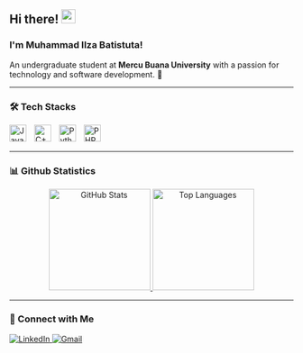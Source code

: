 ## Hi there! <img src="https://emojis.slackmojis.com/emojis/images/1536351075/4594/blob-wave.gif" width="25" />

### I'm Muhammad Ilza Batistuta!  
An undergraduate student at **Mercu Buana University** with a passion for technology and software development. 🚀

---

### 🛠️ Tech Stacks  
<div>
  <img src="https://camo.githubusercontent.com/5a5f5779919b90579d121551d0521cda87c06534a0218a2f21883c438daf6cc1/68747470733a2f2f6564656e742e6769746875622e696f2f537570657254696e7949636f6e732f696d616765732f7376672f6a6176617363726970742e737667" alt="JavaScript" title="JavaScript" width="30px" style="margin-right: 10px;" />
  <img src="https://camo.githubusercontent.com/89567f55429cbe7ebbeb6eab21be45618d3459b4ba689ef351c232a4145addcf/68747470733a2f2f6564656e742e6769746875622e696f2f537570657254696e7949636f6e732f696d616765732f7376672f63706c7573706c75732e737667" alt="C++" title="C++" width="30px" style="margin-right: 10px;" />
  <img src="https://camo.githubusercontent.com/39e3e17a1ff2a42b2451b007d37cf1cdc9e2a343e35813ff7deffdb685b348f8/68747470733a2f2f6564656e742e6769746875622e696f2f537570657254696e7949636f6e732f696d616765732f7376672f707974686f6e2e737667" alt="Python" title="Python" width="30px" style="margin-right: 10px;" />
  <img src="https://camo.githubusercontent.com/17962eb3d1dd3b11926720b06bad868b2f58a402ddb4010c02817fb4c1782796/68747470733a2f2f6564656e742e6769746875622e696f2f537570657254696e7949636f6e732f696d616765732f7376672f7068702e737667" alt="PHP" title="PHP" width="30px" />
</div>

---

### 📊 Github Statistics  
<div align="center">
  <a href="https://github.com/ilzabatistuta">
    <img height="180em" src="https://github-readme-stats-eight-theta.vercel.app/api?username=ilzabatistuta&show_icons=true&theme=algolia&include_all_commits=true&count_private=true" alt="GitHub Stats"/>
    <img height="180em" src="https://github-readme-stats-eight-theta.vercel.app/api/top-langs/?username=ilzabatistuta&layout=compact&langs_count=8&theme=algolia" alt="Top Languages"/>
  </a>
</div>

---

### 🤝 Connect with Me  
<p>
  <a href="https://www.linkedin.com/in/muhammad-ilza-batistuta-07a010347/">
    <img alt="LinkedIn" src="https://img.shields.io/badge/LinkedIn-%230E76A8.svg?&style=for-the-badge&logo=LinkedIn&logoColor=white" />
  </a>
  <a href="mailto:m.ilzabatistuta@gmail.com">
    <img alt="Gmail" src="https://img.shields.io/badge/Gmail-D14836?style=for-the-badge&logo=gmail&logoColor=white" />
  </a>
</p>
